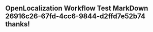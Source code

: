 <properties
ms.topic="hero-topic"
ms.test1="hero-topic"
ms.test2="test"/>

## OpenLocalization Workflow Test MarkDown 26916c26-67fd-4cc6-9844-d2ffd7e52b74 thanks!
